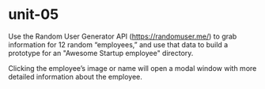 # unit-05

Use the Random User Generator API (https://randomuser.me/) to grab information for 12 random “employees,” and use that data to build a prototype for an "Awesome Startup employee" directory.

Clicking the employee’s image or name will open a modal window with more detailed information about the employee.
